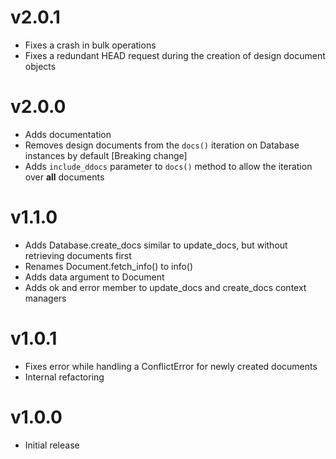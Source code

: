 # v2.0.1

- Fixes a crash in bulk operations
- Fixes a redundant HEAD request during the creation of design document objects

# v2.0.0

- Adds documentation
- Removes design documents from the `docs()` iteration on Database instances by default [Breaking change]
- Adds `include_ddocs` parameter to `docs()` method to allow the iteration over **all** documents

# v1.1.0

- Adds Database.create_docs similar to update_docs, but without retrieving documents first
- Renames Document.fetch_info() to info()
- Adds data argument to Document
- Adds ok and error member to update_docs and create_docs context managers

# v1.0.1

- Fixes error while handling a ConflictError for newly created documents
- Internal refactoring

# v1.0.0

- Initial release
